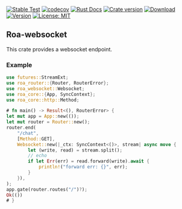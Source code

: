[![Stable Test](https://github.com/Hexilee/roa/workflows/Stable%20Test/badge.svg)](https://github.com/Hexilee/roa/actions)
[![codecov](https://codecov.io/gh/Hexilee/roa/branch/master/graph/badge.svg)](https://codecov.io/gh/Hexilee/roa)
[![Rust Docs](https://docs.rs/roa-websocket/badge.svg)](https://docs.rs/roa-websocket)
[![Crate version](https://img.shields.io/crates/v/roa-websocket.svg)](https://crates.io/crates/roa-websocket)
[![Download](https://img.shields.io/crates/d/roa-websocket.svg)](https://crates.io/crates/roa-websocket)
[![Version](https://img.shields.io/badge/rustc-1.40+-lightgray.svg)](https://blog.rust-lang.org/2019/12/19/Rust-1.40.0.html)
[![License: MIT](https://img.shields.io/badge/License-MIT-yellow.svg)](https://github.com/Hexilee/roa/blob/master/LICENSE)

## Roa-websocket

This crate provides a websocket endpoint.

### Example

```rust
use futures::StreamExt;
use roa_router::{Router, RouterError};
use roa_websocket::Websocket;
use roa_core::{App, SyncContext};
use roa_core::http::Method;

# fn main() -> Result<(), RouterError> {
let mut app = App::new(());
let mut router = Router::new();
router.end(
    "/chat",
    [Method::GET],
    Websocket::new(|_ctx: SyncContext<()>, stream| async move {
        let (write, read) = stream.split();
        // echo
        if let Err(err) = read.forward(write).await {
            println!("forward err: {}", err);
        }
    }),
);
app.gate(router.routes("/")?);
Ok(())
# }
```